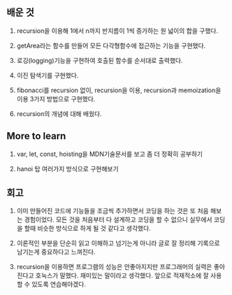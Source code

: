 ## 배운 것

1. recursion을 이용해 1에서 n까지 반지름이 1씩 증가하는 원 넓이의 합을 구했다.

2. getArea라는 함수를 만들어 모든 다각형함수에 접근하는 기능을 구현했다.

3. 로깅(logging)기능을 구현하여 호출된 함수를 순서대로 출력했다.

4. 이진 탐색기를 구현했다.

5. fibonacci를 recursion 없이, recursion을 이용, recursion과 memoization을 이용 3가지 방법으로 구현했다.

6. recursion의 개념에 대해 배웠다.



## More to learn

1. var, let, const, hoisting을 MDN기술문서를 보고 좀 더 정확히 공부하기

2. hanoi 탑 여러가지 방식으로 구현해보기


## 회고
 1. 이미 만들어진 코드에 기능들을 조금씩 추가하면서 코딩을 하는 것은 또 처음 해보는 경험이었다.
    모든 것을 처음부터 다 설계하고 코딩을 할 수 없으니 실무에서 코딩을 할때 비슷한 방식으로 하게 될 것 같다고 생각했다.

 2. 이론적인 부분을 단순히 읽고 이해하고 넘기는게 아니라 글로 잘 정리해 기록으로 남기는게 중요하다고 느껴진다.

 3. recursion을 이용하면 프로그램의 성능은 안좋아지지만 프로그래머의 실력은 좋아진다고 호눅스가 말했다.
   재미있는 말이라고 생각했다. 앞으로 적재적소에 잘 사용할 수 있도록 연습해야겠다.